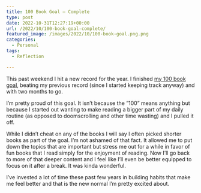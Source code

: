 ```yaml
---
title: 100 Book Goal – Complete
type: post
date: 2022-10-31T12:27:19+00:00
url: /2022/10/100-book-goal-complete/
featured_image: /images/2022/10/100-book-goal.png.png
categories:
  - Personal
tags:
  - Reflection

---
```

This past weekend I hit a new record for the year. I finished [my 100 book goal][1], beating my previous record (since I started keeping track anyway) and with two months to go.

I’m pretty proud of this goal. It isn’t because the ”100” means anything but because I started out wanting to make reading a bigger part of my daily routine (as opposed to doomscrolling and other time wasting) and I pulled it off.

While I didn’t cheat on any of the books I will say I often picked shorter books as part of the goal. I’m not ashamed of that fact. It allowed me to put down the topics that are important but stress me out for a while in favor of fun books that I read simply for the enjoyment of reading. Now I’ll go back to more of that deeper content and I feel like I’ll even be better equipped to focus on it after a break. It was kinda wonderful.

I’ve invested a lot of time these past few years in building habits that make me feel better and that is the new normal I’m pretty excited about.

 [1]: https://www.goodreads.com/user_challenges/31269675